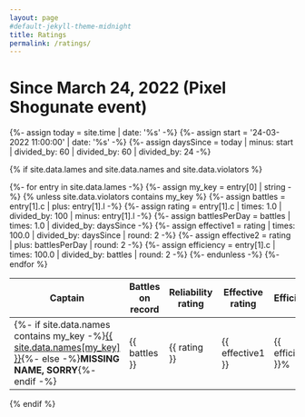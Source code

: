 ```yaml
---
layout: page
#default-jekyll-theme-midnight
title: Ratings
permalink: /ratings/
---
```

# Since March 24, 2022 (Pixel Shogunate event)

{%- assign today = site.time | date: '%s' -%}
{%- assign start = '24-03-2022 11:00:00' | date: '%s' -%}
{%- assign daysSince = today | minus: start | divided_by: 60 | divided_by: 60 | divided_by: 24 -%}

{% if site.data.lames and site.data.names and site.data.violators %}

<table id="ratings-table">
  <thead>
    <tr>
      <th>Captain</th>
      <th>Battles<br />on record</th>
      <th title="Each action performed with over 5 minutes delay is a -1 rating. Each perfectly completed battle is a +0.01 rating.">Reliability<br/>rating</th>
      <th title="Higher rating means faster event tiers!">Effective<br/>rating</th>
      <th>Efficiency</th>
    </tr>
  </thead>
  {%- for entry in site.data.lames -%}
  {%- assign my_key = entry[0] | string -%}
  {% unless site.data.violators contains my_key %}
  <tr>
    {%- assign battles = entry[1].c | plus: entry[1].l -%}
    {%- assign rating = entry[1].c | times: 1.0 | divided_by: 100 | minus: entry[1].l -%}
    {%- assign battlesPerDay = battles | times: 1.0 | divided_by: daysSince -%}
    {%- assign effective1 = rating | times: 100.0 | divided_by: daysSince | round: 2 -%}
    {%- assign effective2 = rating | plus: battlesPerDay | round: 2 -%}
    {%- assign efficiency = entry[1].c | times: 100.0 | divided_by: battles | round: 2 -%}
    <td>{%- if site.data.names contains my_key -%}<a href="https://twitch.tv/{{ site.data.names[my_key] }}">{{ site.data.names[my_key] }}</a>{%- else -%}<b>MISSING NAME, SORRY</b>{%- endif -%}</td><td>{{ battles }}</td><td>{{ rating }}</td><td>{{ effective1 }}</td><td>{{ efficiency }}%</td></tr>
  {%- endunless -%}
  {%- endfor %}
</table>

<script type="text/javascript" src="https://code.jquery.com/jquery-3.6.0.min.js"></script>
<script type="text/javascript" src="https://cdn.datatables.net/1.11.5/js/jquery.dataTables.min.js"></script>
<script type="text/javascript">
$(document).ready( function () {
  $('#ratings-table').DataTable({
    "paging": false,
    "scrollY": 300,
    "info": false,
    "deferRender": true,
    "order": [[ 3, "desc" ], [ 1, "asc" ], [ 2, "desc" ], [ 4, "desc"]]
  });
} );
</script>

{% endif %}
